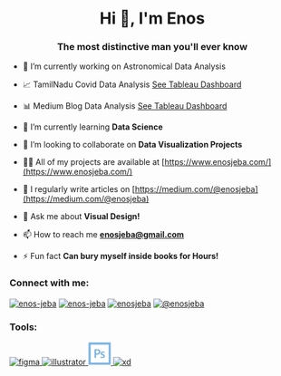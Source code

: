 <!--

### Hi there 👋
I am Enos, Smile, you made it here.
**enosjeba/enosjeba** is a ✨ _special_ ✨ repository because its `README.md` (this file) appears on your GitHub profile.

Here are some ideas to get you started:


- 🔭 I’m Working on Atronomical Data Analysis
- 🌱 I’m currently learning Data Science
- 👯 I’m looking to collaborate on Data Visualization Projects
- 💬 Ask me about Visual Design!
- ⚡ Fun fact: Can stay buried inside books for hours!
## Connect with me
[<img align="left" alt="linked-in" src="https://img.shields.io/badge/linkedin-%230077B5.svg?&style=for-the-badge&logo=linkedin&logoColor=white" />](https://www.linkedin.com/in/enos-jeba-303451154/)
[<img align="left" alt="medium" src="https://img.shields.io/badge/medium-%2312100E.svg?&style=for-the-badge&logo=medium&logoColor=white" />](https://enosjeba.medium.com/)
[<img align="left" alt="stack-overflow" src="https://img.shields.io/badge/stack%20overflow-FE7A16?logo=stack-overflow&logoColor=white&style=for-the-badge" />](https://stackoverflow.com/users/8609909/enos-jeba)
<br>
<br>
-->
<h1 align="center">Hi 👋, I'm Enos</h1>
<h3 align="center">The most distinctive man you'll ever know</h3>

- 🔭 I’m currently working on Astronomical Data Analysis

- 📈 TamilNadu Covid Data Analysis [See Tableau Dashboard](https://public.tableau.com/app/profile/enos.jeba/viz/TnCovidStats/EmbarkedBeds)

- 📊 Medium Blog Data Analysis [See Tableau Dashboard](https://public.tableau.com/app/profile/enos.jeba/viz/MediumBlogDataVisualization/Dashboard1)

- 🌱 I’m currently learning **Data Science**

- 👯 I’m looking to collaborate on **Data Visualization Projects**

- 👨‍💻 All of my projects are available at [https://www.enosjeba.com/](https://www.enosjeba.com/)

- 📝 I regularly write articles on [https://medium.com/@enosjeba](https://medium.com/@enosjeba)

- 💬 Ask me about **Visual Design!**

- 📫 How to reach me **enosjeba@gmail.com**

- ⚡ Fun fact **Can bury myself inside books for Hours!**

<h3 align="left">Connect with me:</h3>
<p align="left">
<a href="https://linkedin.com/in/enos-jeba" target="blank"><img align="center" src="https://raw.githubusercontent.com/rahuldkjain/github-profile-readme-generator/master/src/images/icons/Social/linked-in-alt.svg" alt="enos-jeba" height="30" width="40" /></a>
<a href="https://stackoverflow.com/users/8609909/enos-jeba" target="blank"><img align="center" src="https://raw.githubusercontent.com/rahuldkjain/github-profile-readme-generator/master/src/images/icons/Social/stack-overflow.svg" alt="enos-jeba" height="30" width="40" /></a>
<a href="https://www.behance.net/enosjeba" target="blank"><img align="center" src="https://raw.githubusercontent.com/rahuldkjain/github-profile-readme-generator/master/src/images/icons/Social/behance.svg" alt="enosjeba" height="30" width="40" /></a>
<a href="https://medium.com/@enosjeba" target="blank"><img align="center" src="https://raw.githubusercontent.com/rahuldkjain/github-profile-readme-generator/master/src/images/icons/Social/medium.svg" alt="@enosjeba" height="30" width="40" /></a>
</p>

<h3 align="left">Tools:</h3>
<p align="left"> <a href="https://www.figma.com/" target="_blank"> <img src="https://www.vectorlogo.zone/logos/figma/figma-icon.svg" alt="figma" width="40" height="40"/> </a> <a href="https://www.adobe.com/in/products/illustrator.html" target="_blank"> <img src="https://www.vectorlogo.zone/logos/adobe_illustrator/adobe_illustrator-icon.svg" alt="illustrator" width="40" height="40"/> </a> <a href="https://www.photoshop.com/en" target="_blank"> <img src="https://raw.githubusercontent.com/devicons/devicon/master/icons/photoshop/photoshop-line.svg" alt="photoshop" width="40" height="40"/> </a> <a href="https://www.adobe.com/products/xd.html" target="_blank"> <img src="https://cdn.worldvectorlogo.com/logos/adobe-xd.svg" alt="xd" width="40" height="40"/> </a> </p>
